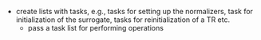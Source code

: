 - create lists with tasks, e.g., tasks for setting up the normalizers, task for initialization of the surrogate, tasks for reinitialization of a TR etc.
    - pass a task list for performing operations